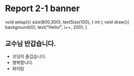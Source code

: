 # Report 2-1 banner
  void setup(){
    size(800,300);
    textSize(100);
  }
  int i;
  void draw(){
    background(0);
    text("Hello!", i++, 200);
  }
  
## 교수님 반갑습니다.
  * 코딩이 즐겁습니다.
  * 행복합니다.
  * 화이팅
